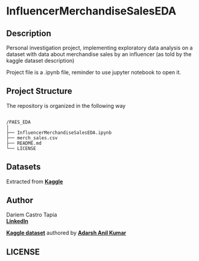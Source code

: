 # InfluencerMerchandiseSalesEDA

## Description
 Personal investigation project, implementing exploratory data analysis on a dataset with data about merchandise sales by an influencer (as told by the kaggle dataset description)

 Project file is a .ipynb file, reminder to use jupyter notebook to open it.
 
## Project Structure
The repository is organized in the following way
```

/PAES_EDA
│
├── InfluencerMerchandiseSalesEDA.ipynb
├── merch_sales.csv
├── README.md
└── LICENSE
```

## Datasets

Extracted from <b>[Kaggle](https://www.kaggle.com/datasets/adarsh0806/influencer-merchandise-sales)</b>


## Author

Dariem Castro Tapia \
<b>[LinkedIn](https://www.linkedin.com/in/castrotapiadariem/)</b>

<b>[Kaggle dataset](https://www.kaggle.com/datasets/adarsh0806/influencer-merchandise-sales)</b> authored by <b>[Adarsh Anil Kumar](https://www.kaggle.com/adarsh0806)</b>


## LICENSE

